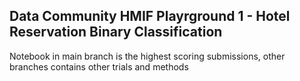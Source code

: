 ## Data Community HMIF Playrground 1 - Hotel Reservation Binary Classification
Notebook in main branch is the highest scoring submissions, other branches contains other trials and methods
